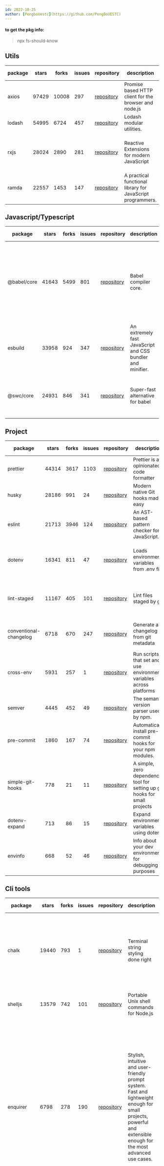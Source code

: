 ```yaml
---
id: 2022-10-25
author: [PengboUestc](https://github.com/PengBoUESTC)
---
```



  #### to get the pkg info: 
  > npx fs-should-know
## Utils
| package | stars | forks | issues | repository                                      | description                                                | keywords                                                                               | download(avg of 1 month) |
| ------- | ----- | ----- | ------ | ----------------------------------------------- | ---------------------------------------------------------- | -------------------------------------------------------------------------------------- | ------------------------ |
| axios   | 97429 | 10008 | 297    | [repository](https://github.com/axios/axios)    | Promise based HTTP client for the browser and node.js      | xhr http ajax promise node                                                             | 5307812                  |
| lodash  | 54995 | 6724  | 457    | [repository](https://github.com/lodash/lodash)  | Lodash modular utilities.                                  | modules stdlib util                                                                    | 6818487                  |
| rxjs    | 28024 | 2890  | 281    | [repository](https://github.com/ReactiveX/rxjs) | Reactive Extensions for modern JavaScript                  | Rx RxJS ReactiveX ReactiveExtensions Streams Observables Observable Stream ES6 ES2015  | 6232032                  |
| ramda   | 22557 | 1453  | 147    | [repository](https://github.com/ramda/ramda)    | A practical functional library for JavaScript programmers. | ramda functional utils utilities toolkit fp tacit point-free curried pure fantasy-land | 1589642                  |
## Javascript/Typescript
| package     | stars | forks | issues | repository                                       | description                                                | keywords                                                                                      | download(avg of 1 month) |
| ----------- | ----- | ----- | ------ | ------------------------------------------------ | ---------------------------------------------------------- | --------------------------------------------------------------------------------------------- | ------------------------ |
| @babel/core | 41643 | 5499  | 801    | [repository](https://github.com/babel/babel)     | Babel compiler core.                                       | 6to5 babel classes const es6 harmony let modules transpile transpiler var babel-core compiler | 6610226                  |
| esbuild     | 33958 | 924   | 347    | [repository](https://github.com/evanw/esbuild)   | An extremely fast JavaScript and CSS bundler and minifier. |                                                                                               | 1457949                  |
| @swc/core   | 24931 | 846   | 341    | [repository](https://github.com/swc-project/swc) | Super-fast alternative for babel                           | swc swcpack babel typescript rust webpack tsc                                                 | 224050                   |
## Project
| package                | stars | forks | issues | repository                                                                     | description                                                                | keywords                                                                     | download(avg of 1 month) |
| ---------------------- | ----- | ----- | ------ | ------------------------------------------------------------------------------ | -------------------------------------------------------------------------- | ---------------------------------------------------------------------------- | ------------------------ |
| prettier               | 44314 | 3617  | 1103   | [repository](https://github.com/prettier/prettier)                             | Prettier is an opinionated code formatter                                  |                                                                              | 3863376                  |
| husky                  | 28186 | 991   | 24     | [repository](https://github.com/typicode/husky)                                | Modern native Git hooks made easy                                          | git hooks pre-commit                                                         | 1216193                  |
| eslint                 | 21713 | 3946  | 124    | [repository](https://github.com/eslint/eslint)                                 | An AST-based pattern checker for JavaScript.                               | ast lint javascript ecmascript espree                                        | 4316841                  |
| dotenv                 | 16341 | 811   | 47     | [repository](https://github.com/motdotla/dotenv)                               | Loads environment variables from .env file                                 | dotenv env .env environment variables config settings                        | 4361306                  |
| lint-staged            | 11167 | 405   | 101    | [repository](https://github.com/okonet/lint-staged)                            | Lint files staged by git                                                   | lint git staged eslint prettier stylelint code quality check format validate | 928638                   |
| conventional-changelog | 6718  | 670   | 247    | [repository](https://github.com/conventional-changelog/conventional-changelog) | Generate a changelog from git metadata                                     | conventional-changelog conventional changelog log                            | 128888                   |
| cross-env              | 5931  | 257   | 1      | [repository](https://github.com/kentcdodds/cross-env)                          | Run scripts that set and use environment variables across platforms        | cross-environment environment variable windows                               | 770202                   |
| semver                 | 4445  | 452   | 49     | [repository](https://github.com/npm/node-semver)                               | The semantic version parser used by npm.                                   |                                                                              | 33720341                 |
| pre-commit             | 1860  | 167   | 74     | [repository](https://github.com/observing/pre-commit)                          | Automatically install pre-commit hooks for your npm modules.               | git hooks npm pre-commit precommit run test development                      | 45222                    |
| simple-git-hooks       | 778   | 21    | 11     | [repository](https://github.com/toplenboren/simple-git-hooks)                  | A simple, zero dependency tool for setting up git hooks for small projects | pre-commit pre-push git hook lint linter                                     | 10980                    |
| dotenv-expand          | 713   | 86    | 15     | [repository](https://github.com/motdotla/dotenv-expand)                        | Expand environment variables using dotenv                                  | dotenv expand variables env .env                                             | 1534069                  |
| envinfo                | 668   | 52    | 46     | [repository](https://github.com/tabrindle/envinfo)                             | Info about your dev environment for debugging purposes                     | development env environment info issues reporting diagnostics                | 1068919                  |
## Cli tools
| package    | stars | forks | issues | repository                                                 | description                                                                                                                                                         | keywords                                                                                                                                                                                                                                                                      | download(avg of 1 month) |
| ---------- | ----- | ----- | ------ | ---------------------------------------------------------- | ------------------------------------------------------------------------------------------------------------------------------------------------------------------- | ----------------------------------------------------------------------------------------------------------------------------------------------------------------------------------------------------------------------------------------------------------------------------- | ------------------------ |
| chalk      | 19440 | 793   | 1      | [repository](https://github.com/chalk/chalk)               | Terminal string styling done right                                                                                                                                  | color colour colors terminal console cli string ansi style styles tty formatting rgb 256 shell xterm log logging command-line text                                                                                                                                            | 32560035                 |
| shelljs    | 13579 | 742   | 101    | [repository](https://github.com/shelljs/shelljs)           | Portable Unix shell commands for Node.js                                                                                                                            | shelljs bash unix shell makefile make jake synchronous                                                                                                                                                                                                                        | 1164085                  |
| enquirer   | 6798  | 278   | 190    | [repository](https://github.com/enquirer/enquirer)         | Stylish, intuitive and user-friendly prompt system. Fast and lightweight enough for small projects, powerful and extensible enough for the most advanced use cases. | answer answers ask base cli command command-line confirm enquirer generator generate hyper input inquire inquirer interface iterm javascript node nodejs prompt prompts promptly question readline scaffold scaffolding scaffolder stdin stdout terminal tty ui yeoman yo zsh | 2089121                  |
| execa      | 5009  | 193   | 29     | [repository](https://github.com/sindresorhus/execa)        | Process execution for humans                                                                                                                                        | exec child process execute fork execfile spawn file shell bin binary binaries npm path local                                                                                                                                                                                  | 9311155                  |
| cac        | 2003  | 99    | 50     | [repository](https://github.com/cacjs/cac)                 | Simple yet powerful framework for building command-line apps.                                                                                                       |                                                                                                                                                                                                                                                                               | 115632                   |
| commander  | 1098  | 68    | 0      | [repository](https://github.com/tj/commander)              | the complete solution for node.js command-line programs                                                                                                             | commander command option parser cli argument args argv                                                                                                                                                                                                                        | 15684696                 |
| picocolors | 796   | 24    | 7      | [repository](https://github.com/alexeyraspopov/picocolors) | The tiniest and the fastest library for terminal output formatting with ANSI colors                                                                                 | terminal colors formatting cli console                                                                                                                                                                                                                                        | 7715484                  |
| minimist   | 64    | 8     | 7      | [repository](https://github.com/minimistjs/minimist)       | parse argument options                                                                                                                                              | argv getopt parser optimist                                                                                                                                                                                                                                                   | 7934231                  |
| exec-sh    | 54    | 9     | 0      | [repository](https://github.com/tsertkov/exec-sh)          | Execute shell command forwarding all stdio.                                                                                                                         | exec spawn terminal console shell command child_process                                                                                                                                                                                                                       | 1412510                  |
## Framework
| package       | stars | forks | issues | repository                                           | description                                                      | keywords                                                                                | download(avg of 1 month) |
| ------------- | ----- | ----- | ------ | ---------------------------------------------------- | ---------------------------------------------------------------- | --------------------------------------------------------------------------------------- | ------------------------ |
| svelte        | 63377 | 3097  | 828    | [repository](https://github.com/sveltejs/svelte)     | Cybernetically enhanced web apps                                 | UI framework templates templating                                                       | 1101830                  |
| vue           | 33874 | 6115  | 735    | [repository](https://github.com/vuejs/core)          | The progressive JavaScript framework for building modern web UI. | vue                                                                                     | 562663                   |
| preact        | 33353 | 1837  | 229    | [repository](https://github.com/preactjs/preact)     | Fast 3kb React-compatible Virtual DOM library.                   | preact react ui user interface virtual dom vdom components dom diff front-end framework | 293127                   |
| lit           | 13174 | 676   | 367    | [repository](https://github.com/lit/lit)             | A library for building fast, lightweight web components          |                                                                                         | 88279                    |
| omi           | 12460 | 1247  | 101    | [repository](https://github.com/Tencent/omi)         | Front End Cross-Frameworks Framework.                            | omi webcomponents jsx preact react virtual dom vdom components virtual dom              | 81                       |
| alpine        | 14    | 7     | 4      | [repository](https://github.com/blarsen/node-alpine) | Alpine - the Apache Log Parser                                   | apache mod_log log parser combined clf                                                  | 36                       |
| react         |       |       |        |                                                      | React is a JavaScript library for building user interfaces.      | react                                                                                   | 2725430                  |
| @angular/core |       |       |        |                                                      | Angular - the core framework                                     |                                                                                         | 476402                   |
| solid-js      |       |       |        |                                                      | A declarative JavaScript library for building user interfaces.   | solid solidjs ui reactive components compiler performance                               | 7475                     |
| @stencil/core |       |       |        |                                                      | A Compiler for Web Components and Progressive Web Apps           | web components components stencil ionic webapp custom elements pwa progressive web app  | 72035                    |
| ember-source  |       |       |        |                                                      | A JavaScript framework for creating ambitious web applications   | ember-addon                                                                             | 23036                    |
## Test
| package   | stars | forks | issues | repository                                          | description                                                                     | keywords                                                                                                                                                                   | download(avg of 1 month) |
| --------- | ----- | ----- | ------ | --------------------------------------------------- | ------------------------------------------------------------------------------- | -------------------------------------------------------------------------------------------------------------------------------------------------------------------------- | ------------------------ |
| cypress   | 41652 | 2623  | 2801   | [repository](https://github.com/cypress-io/cypress) | Cypress is a next generation front end testing tool built for the modern web    | automation browser cypress cypress.io e2e end-to-end integration component mocks runner spies stubs test testing                                                           | 663722                   |
| jest      | 40786 | 6156  | 987    | [repository](https://github.com/facebook/jest)      | Delightful JavaScript Testing.                                                  | ava babel coverage easy expect facebook immersive instant jasmine jest jsdom mocha mocking painless qunit runner sandboxed snapshot tap tape test testing typescript watch | 2839277                  |
| chai      | 7755  | 706   | 91     | [repository](https://github.com/chaijs/chai)        | BDD/TDD assertion library for node.js and the browser. Test framework agnostic. | test assertion assert testing chai                                                                                                                                         | 905736                   |
| vitest    | 7042  | 592   | 185    | [repository](https://github.com/vitest-dev/vitest)  | A blazing fast unit test framework powered by Vite                              | vite vite-node vitest test jest                                                                                                                                            | 98518                    |
| mocha     |       |       |        |                                                     | simple, flexible, fun test framework                                            | mocha test bdd tdd tap testing chai assertion ava jest tape jasmine karma                                                                                                  | 1124898                  |
| puppeteer |       |       |        |                                                     | A high-level API to control headless Chrome over the DevTools Protocol          | puppeteer chrome headless automation                                                                                                                                       | 573649                   |
## Css
| package           | stars | forks | issues | repository                                                           | description                                                                                                 | keywords                                                                                                                                                                                                                                            | download(avg of 1 month) |
| ----------------- | ----- | ----- | ------ | -------------------------------------------------------------------- | ----------------------------------------------------------------------------------------------------------- | --------------------------------------------------------------------------------------------------------------------------------------------------------------------------------------------------------------------------------------------------- | ------------------------ |
| styled-components | 37788 | 2368  | 141    | [repository](https://github.com/styled-components/styled-components) | Visual primitives for the component age. Use the best bits of ES6 and CSS to style your apps without stress | react css css-in-js styled-components babel-macro babel-macros styling                                                                                                                                                                              | 727091                   |
| postcss           | 26923 | 1555  | 19     | [repository](https://github.com/postcss/postcss)                     | Tool for transforming styles with JS plugins                                                                | css postcss rework preprocessor parser source map transform manipulation transpiler                                                                                                                                                                 | 10992190                 |
| @emotion/styled   | 15732 | 1048  | 188    | [repository](https://github.com/emotion-js/emotion)                  | styled API for emotion                                                                                      |                                                                                                                                                                                                                                                     | 827825                   |
| cssnano           | 4300  | 313   | 76     | [repository](https://github.com/cssnano/cssnano)                     | A modular minifier, built on top of the PostCSS ecosystem.                                                  | css compress minify optimise optimisation postcss postcss-plugin                                                                                                                                                                                    | 1712212                  |
| sass              | 3334  | 326   | 76     | [repository](https://github.com/sass/dart-sass)                      | A pure JavaScript implementation of Sass.                                                                   | style scss sass preprocessor css                                                                                                                                                                                                                    | 1476186                  |
| lightningcss      | 2843  | 82    | 78     | [repository](https://github.com/parcel-bundler/lightningcss)         | A CSS parser, transformer, and minifier written in Rust                                                     |                                                                                                                                                                                                                                                     | 10181                    |
| less              |       |       |        |                                                                      | Leaner CSS                                                                                                  | compile less css nesting css variable css gradients css gradients css3 less compiler less css less mixins less less.js lesscss mixins nested css parser preprocessor bootstrap css bootstrap less style styles stylesheet variables in css css less | 706987                   |
| tailwindcss       |       |       |        |                                                                      | A utility-first CSS framework for rapidly building custom user interfaces.                                  |                                                                                                                                                                                                                                                     | 678708                   |
##  Node
| package      | stars | forks | issues | repository                                          | description                                                        | keywords                                                         | download(avg of 1 month) |
| ------------ | ----- | ----- | ------ | --------------------------------------------------- | ------------------------------------------------------------------ | ---------------------------------------------------------------- | ------------------------ |
| express      | 59001 | 10010 | 168    | [repository](https://github.com/expressjs/express)  | Fast, unopinionated, minimalist web framework                      | express framework sinatra web http rest restful router app api   | 4070736                  |
| koa          | 33334 | 3238  | 55     | [repository](https://github.com/koajs/koa)          | Koa web app framework                                              | web app http application framework middleware rack               | 195064                   |
| nodemon      | 24674 | 1680  | 19     | [repository](https://github.com/remy/nodemon)       | Simple monitor script for use during development of a Node.js app. | cli monitor monitor development restart autoload reload terminal | 770537                   |
| connect      | 9572  | 1147  | 4      | [repository](https://github.com/senchalabs/connect) | High performance middleware framework                              | framework web middleware connect rack                            | 874762                   |
| vite         |       |       |        |                                                     | Native-ESM powered web dev build tool                              |                                                                  | 327303                   |
| @nestjs/core |       |       |        |                                                     | Nest - modern, fast, powerful node.js web framework (@core)        |                                                                  | 273076                   |
## Build
| package | stars | forks | issues | repository                                     | description                                                                                                                                                                                                                     | keywords                                                               | download(avg of 1 month) |
| ------- | ----- | ----- | ------ | ---------------------------------------------- | ------------------------------------------------------------------------------------------------------------------------------------------------------------------------------------------------------------------------------- | ---------------------------------------------------------------------- | ------------------------ |
| esbuild | 33958 | 924   | 347    | [repository](https://github.com/evanw/esbuild) | An extremely fast JavaScript and CSS bundler and minifier.                                                                                                                                                                      |                                                                        | 1457949                  |
| gulp    | 32653 | 4397  | 28     | [repository](https://github.com/gulpjs/gulp)   | The streaming build system.                                                                                                                                                                                                     | build stream system make tool asset pipeline series parallel streaming | 213127                   |
| turbo   | 17702 | 982   | 340    | [repository](https://github.com/vercel/turbo)  | Turborepo is a high-performance build system for JavaScript and TypeScript codebases.                                                                                                                                           |                                                                        | 92876                    |
| webpack |       |       |        |                                                | Packs CommonJs/AMD modules for the browser. Allows to split your codebase into multiple bundles, which can be loaded on demand. Support loaders to preprocess files, i.e. json, jsx, es7, css, less, ... and your custom stuff. |                                                                        | 4043595                  |
| vite    |       |       |        |                                                | Native-ESM powered web dev build tool                                                                                                                                                                                           |                                                                        | 327303                   |
| rollup  |       |       |        |                                                | Next-generation ES module bundler                                                                                                                                                                                               | modules bundler bundling es6 optimizer                                 | 1490240                  |
## SSR
| package          | stars | forks | issues | repository                                       | description                                                                                                       | keywords                                                                                                                                                                           | download(avg of 1 month) |
| ---------------- | ----- | ----- | ------ | ------------------------------------------------ | ----------------------------------------------------------------------------------------------------------------- | ---------------------------------------------------------------------------------------------------------------------------------------------------------------------------------- | ------------------------ |
| astro            | 22818 | 1077  | 67     | [repository](https://github.com/withastro/astro) | Astro is a modern site builder with web best practices, performance, and DX front-of-mind.                        |                                                                                                                                                                                    | 5835                     |
| remix            | 20914 | 1648  | 364    | [repository](https://github.com/remix-run/remix) | A framework for building better websites                                                                          |                                                                                                                                                                                    | 2083                     |
| @builder.io/qwik | 13540 | 568   | 233    | [repository](https://github.com/BuilderIO/qwik)  | An Open-Source sub-framework designed with a focus on server-side-rendering, lazy-loading, and styling/animation. | ssr server-side-render prerender ssg static-site-generator static-site generator website webapp framework Builder.io                                                               | 936                      |
| @11ty/eleventy   | 13221 | 423   | 445    | [repository](https://github.com/11ty/eleventy)   | Transform a directory of templates into HTML.                                                                     | static-site-generator static-site ssg documentation website jekyll blog templates generator framework eleventy 11ty html markdown liquid nunjucks pug handlebars mustache ejs haml | 7170                     |
| nuxt             | 10662 | 1018  | 475    | [repository](https://github.com/nuxt/framework)  | > The core of Nuxt 3                                                                                              |                                                                                                                                                                                    | 72723                    |
| nuxt             | 10662 | 1018  | 475    | [repository](https://github.com/nuxt/framework)  | > The core of Nuxt 3                                                                                              |                                                                                                                                                                                    | 72723                    |
| vitepress        | 6216  | 1040  | 163    | [repository](https://github.com/vuejs/vitepress) | Vite & Vue powered static site generator                                                                          | vite vue vitepress                                                                                                                                                                 | 3167                     |
| next             |       |       |        |                                                  | The React Framework                                                                                               |                                                                                                                                                                                    | 556721                   |
| gatsby           |       |       |        |                                                  | Blazing fast modern site generator for React                                                                      | blog generator jekyll markdown react ssg website                                                                                                                                   | 127848                   |
| @docusaurus/core |       |       |        |                                                  | Easy to Maintain Open Source Documentation Websites                                                               | react static site generator webpack documentation websites open source docusaurus                                                                                                  | 31285                    |
